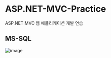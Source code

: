 # ASP.NET-MVC-Practice
ASP.NET MVC 웹 애플리케이션 개발 연습

## MS-SQL
![image](https://user-images.githubusercontent.com/91407433/222938017-8559bc82-5884-4d10-9f0a-69c4baa5d279.png)
